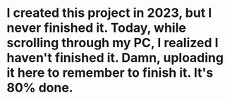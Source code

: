 # I created this project in 2023, but I never finished it. Today, while scrolling through my PC, I realized I haven't finished it. Damn, uploading it here to remember to finish it. It's 80% done.
